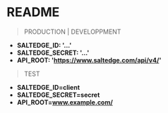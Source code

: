 # README

> PRODUCTION | DEVELOPPMENT
- **SALTEDGE_ID: '...'**
- **SALTEDGE_SECRET: '...'**
- **API_ROOT: 'https://www.saltedge.com/api/v4/'**

> TEST
- **SALTEDGE_ID=client**
- **SALTEDGE_SECRET=secret**
- **API_ROOT=www.example.com/**
